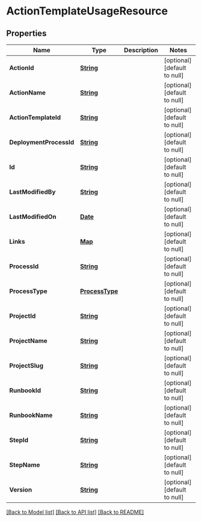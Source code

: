 # ActionTemplateUsageResource
## Properties

Name | Type | Description | Notes
------------ | ------------- | ------------- | -------------
**ActionId** | [**String**](string.md) |  | [optional] [default to null]
**ActionName** | [**String**](string.md) |  | [optional] [default to null]
**ActionTemplateId** | [**String**](string.md) |  | [optional] [default to null]
**DeploymentProcessId** | [**String**](string.md) |  | [optional] [default to null]
**Id** | [**String**](string.md) |  | [optional] [default to null]
**LastModifiedBy** | [**String**](string.md) |  | [optional] [default to null]
**LastModifiedOn** | [**Date**](DateTime.md) |  | [optional] [default to null]
**Links** | [**Map**](string.md) |  | [optional] [default to null]
**ProcessId** | [**String**](string.md) |  | [optional] [default to null]
**ProcessType** | [**ProcessType**](ProcessType.md) |  | [optional] [default to null]
**ProjectId** | [**String**](string.md) |  | [optional] [default to null]
**ProjectName** | [**String**](string.md) |  | [optional] [default to null]
**ProjectSlug** | [**String**](string.md) |  | [optional] [default to null]
**RunbookId** | [**String**](string.md) |  | [optional] [default to null]
**RunbookName** | [**String**](string.md) |  | [optional] [default to null]
**StepId** | [**String**](string.md) |  | [optional] [default to null]
**StepName** | [**String**](string.md) |  | [optional] [default to null]
**Version** | [**String**](string.md) |  | [optional] [default to null]

[[Back to Model list]](../README.md#documentation-for-models) [[Back to API list]](../README.md#documentation-for-api-endpoints) [[Back to README]](../README.md)

